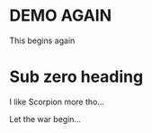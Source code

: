 # DEMO AGAIN

This begins again

# Sub zero heading

I like Scorpion more tho...

Let the war begin...
